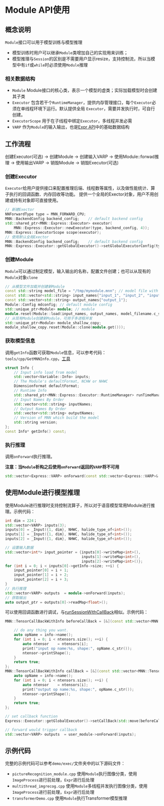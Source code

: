 # Module API使用
## 概念说明
`Module`接口可以用于模型训练与模型推理
- 模型训练时用户可以继承`Module`类增加自己的实现用来训练；
- 模型推理与`Session`的区别是不需要用户显示resize，支持控制流，所以当模型中有`if`或`while`时必须使用`Module`推理
### 相关数据结构
- `Module` Module接口的核心类，表示一个模型的虚类；实际加载模型时会创建其子类
- `Executor` 包含若干个`RuntimeManager`，提供内存管理接口，每个`Executor`必须在单线程环境下运行。默认提供全局 `Executor`，需要并发执行时，可自行创建。
- `ExecutorScope`  用于在子线程中绑定`Executor`，多线程并发必需
- `VARP` 作为`Module`的输入输出，也是[Expr API](expr.md)中的基础数据结构

## 工作流程
创建Executor(可选) -> 创建Module -> 创建输入VARP -> 使用Module::forwad推理 -> 使用输出VARP -> 销毁Module -> 销毁Executor(可选)
### 创建Executor
`Executor`给用户提供接口来配置推理后端、线程数等属性，以及做性能统计、算子执行的回调函数、内存回收等功能。 提供一个全局的Exector对象，用户不用创建或持有对象即可直接使用。
```cpp
// 新建Exector
NNForwardType type = MNN_FORWARD_CPU;
MNN::BackendConfig backend_config;    // default backend config 
std::shared_ptr<MNN::Express::Executor> executor(
    MNN::Express::Executor::newExecutor(type, backend_config, 4));
MNN::Express::ExecutorScope scope(executor);
// 使用默认全局Exector
MNN::BackendConfig backend_config;    // default backend config 
MNN::Express::Executor::getGlobalExecutor()->setGlobalExecutorConfig(type, backend_config, 4);
``` 
### 创建Module
`Module`可以通过制定模型，输入输出的名称，配置文件创建；也可以从现有的`Module`对象`clone`
```cpp
// 从模型文件加载并创建新Module
const std::string model_file = "/tmp/mymodule.mnn"; // model file with path
const std::vector<std::string> input_names{"input_1", "input_2", "input_3"};
const std::vector<std::string> output_names{"output_1"};
Module::Config mdconfig; // default module config
std::unique_ptr<Module> module; // module 
module.reset(Module::load(input_names, output_names, model_filename.c_str(), &mdconfig));
// 从现有Module创建新Module，可用于多进程并发
std::unique_ptr<Module> module_shallow_copy;
module_shallow_copy.reset(Module::clone(module.get()));
```
### 获取模型信息
调用`getInfo`函数可获取`Module`信息，可以参考代码：`tools/cpp/GetMNNInfo.cpp`，[工具](../tools/test.html#getmnninfo)
```cpp
struct Info {
    // Input info load from model
    std::vector<Variable::Info> inputs;
    // The Module's defaultFormat, NCHW or NHWC
    Dimensionformat defaultFormat;
    // Runtime Info
    std::shared_ptr<MNN::Express::Executor::RuntimeManager> runTimeManager;
    // Input Names By Order
    std::vector<std::string> inputNames;
    // Output Names By Order
    std::vector<std::string> outputNames;
    // Version of MNN which build the model
    std::string version;
};
const Info* getInfo() const;
```
### 执行推理
调用`onForward`执行推理。

**注意：当`Module`析构之后使用`onForward`返回的`VARP`将不可用**

```cpp
std::vector<Express::VARP> onForward(const std::vector<Express::VARP>& inputs);
```

## 使用Module进行模型推理
使用Module进行推理时支持控制流算子，所以对于语音模型常用Module进行推理。示例代码：

```cpp
int dim = 224；
std::vector<VARP> inputs(3);
inputs[0] = _Input({1, dim}, NHWC, halide_type_of<int>());
inputs[1] = _Input({1, dim}, NHWC, halide_type_of<int>());
inputs[2] = _Input({1, dim}, NHWC, halide_type_of<int>());

// 设置输入数据
std::vector<int*> input_pointer = {inputs[0]->writeMap<int>(),
                                   inputs[1]->writeMap<int>(),
                                   inputs[2]->writeMap<int>()};
for (int i = 0; i < inputs[0]->getInfo->size; ++i) {
    input_pointer[0] = i + 1;
    input_pointer[1] = i + 2;
    input_pointer[2] = i + 3;
}
// 执行推理
std::vector<VARP> outputs  = module->onForward(inputs);
// 获取输出
auto output_ptr = outputs[0]->readMap<float>();
```

可以使用回调函数进行调试，与[runSessionWithCallBack](session.html#id19)相似。示例代码：
```cpp
MNN::TensorCallBackWithInfo beforeCallBack = [&](const std::vector<MNN::Tensor*>& ntensors, const OperatorInfo* info) {

    // do any thing you want.
    auto opName = info->name();
    for (int i = 0; i < ntensors.size(); ++i) {
        auto ntensor    = ntensors[i];
        print("input op name:%s, shape:", opName.c_str());
        ntensor->printShape();
    }
    return true;
};
MNN::TensorCallBackWithInfo callBack = [&](const std::vector<MNN::Tensor*>& ntensors,  const OperatorInfo* info) {
    auto opName = info->name();
    for (int i = 0; i < ntensors.size(); ++i) {
        auto ntensor    = ntensors[i];
        print("output op name:%s, shape:", opName.c_str());
        ntensor->printShape();
    }
    return true;
};

// set callback function
Express::Executor::getGlobalExecutor()->setCallBack(std::move(beforeCallBack), std::move(callBack));

// forward would trigger callback
std::vector<VARP> outputs  = user_module->onForward(inputs);
```

## 示例代码
完整的示例代码可以参考`demo/exec/`文件夹中的以下源码文件：
- `pictureRecognition_module.cpp` 使用`Module`执行图像分类，使用`ImageProcess`进行前处理，`Expr`进行后处理
- `multithread_imgrecog.cpp` 使用`Module`多线程并发执行图像分类，使用`ImageProcess`进行前处理，`Expr`进行后处理
- `transformerDemo.cpp` 使用`Module`执行Transformer模型推理